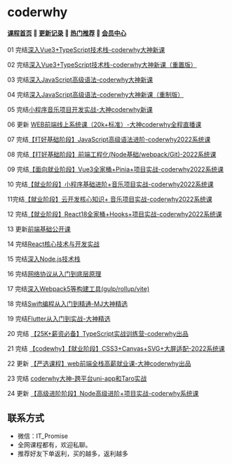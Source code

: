 # coderwhy

#### [**课程首页**](../../README.md) 💖 [**更新记录**](./gxjl.md) 💖 [**热门推荐**](./rmtj.md) 💖 [**会员中心**](./vip.md)

01 完结[深入Vue3+TypeScript技术栈-coderwhy大神新课](https://ke.qq.com/course/3453141)

02 完结[深入Vue3+TypeScript技术栈-coderwhy大神新课（重置版）](https://ke.qq.com/course/3453141)

03 完结[深入JavaScript高级语法-coderwhy大神新课](https://ke.qq.com/course/3619571)

04 完结[深入JavaScript高级语法-coderwhy大神新课（重制版）](http://leaaiv.cn/project-1/doc-18/深入JavaScript高级语法-coderwhy大神新课)

05 完结[小程序音乐项目开发实战-大神coderwhy新课](https://ke.qq.com/course/4162214)

06 更新 [WEB前端线上系统课（20k+标准）-大神coderwhy全程直播课](https://haohuo.jinritemai.com/views/product/detail?id=3538353127273142590)

07 完结[【打好基础阶段】JavaScript高级语法进阶-coderwhy2022系统课](https://ke.qq.com/course/5348790)

08 完结[【打好基础阶段】前端工程化(Node基础/webpack/Git)-2022系统课](https://ke.qq.com/course/5095837)

09 完结[【面向就业阶段】Vue3全家桶+Pinia+项目实战-coderwhy2022系统课](https://ke.qq.com/course/5348743)

10 完结[【就业阶段】小程序基础进阶+音乐项目实战-coderwhy2022系统课](https://ke.qq.com/course/5348776#term_id=105528529)

11完结[【就业阶段】云开发核心知识+ 音乐项目实战-coderwhy2022系统课](https://ke.qq.com/course/5348790)

12 完结[【就业阶段】React18全家桶+Hooks+项目实战-coderwhy2022系统课](https://ke.qq.com/course/5348785#term_id=105528541)

13 更新[前端基础公开课](https://ke.qq.com/course/4903388)

14 完结[React核心技术与开发实战](https://ke.qq.com/course/2555753)

15 完结[深入Node.js技术栈](https://ke.qq.com/course/3025600)

16 完结[网络协议从入门到底层原理](https://ke.qq.com/course/2900359)

17 完结[深入Webpack5等构建工具(gulp/rollup/vite)](https://ke.qq.com/course/3135768)

18 完结[Swift编程从入门到精通-MJ大神精选](https://ke.qq.com/course/392094)

19 完结[Flutter从入门到实战-大神精选](https://ke.qq.com/course/469774)

20 完结 [【25K+薪资必备】TypeScript实战训练营-coderwhy出品](https://ke.qq.com/course/package/78117)

21 完结 [【codewhy】【就业阶段】CSS3+Canvas+SVG+大屏适配-2022系统课](https://ke.qq.com/course/5066569)

22 更新 [【严选课程】web前端全栈高薪就业课-大神coderwhy出品](https://ke.qq.com/course/4903388#term_id=105074578)

23 完结 [coderwhy大神-跨平台uni-app和Taro实战](https://ke.qq.com/course/5597441)

24 更新 [【高级进阶阶段】Node高级进阶+项目实战-coderwhy系统课](https://ke.qq.com/course/5597475#term_id=105792876)

## 联系方式

-  微信：IT_Promise
-  全网课程都有，欢迎私聊。
-  推荐好友下单返利，买的越多，返利越多